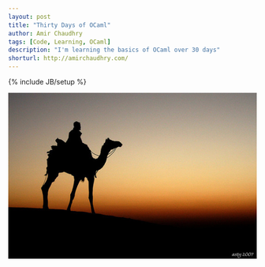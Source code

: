 ```yaml
---
layout: post
title: "Thirty Days of OCaml"
author: Amir Chaudhry
tags: [Code, Learning, OCaml]
description: "I'm learning the basics of OCaml over 30 days"
shorturl: http://amirchaudhry.com/
---
```

{% include JB/setup %}

[![Camel Silhouette](/images/web/camel-silhouette.jpg)](http://www.flickr.com/photos/77313375@N00/396253172/)

